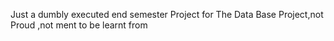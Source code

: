 Just a dumbly executed end semester Project for The Data Base Project,not Proud ,not ment to be learnt from
